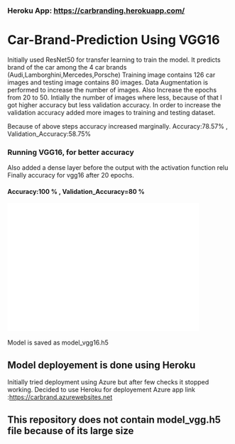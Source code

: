 ### Heroku App: https://carbranding.herokuapp.com/
# Car-Brand-Prediction Using VGG16 
Initially used ResNet50 for transfer learning to train the model. It predicts brand of the car among the 4 car brands (Audi,Lamborghini,Mercedes,Porsche)
Training image contains 126 car images and testing image contains 80 images.
Data Augmentation is performed to increase the number of images.
Also Increase the epochs from 20 to 50.
Intially the number of images where less, because of that I got higher accuracy but less validation accuracy. In order to increase the validation accuracy added more images to training and testing dataset.

Because of above steps accuracy increased marginally. 
 Accuracy:78.57% , Validation_Accuracy:58.75%
### Running VGG16, for better accuracy 
Also added a dense layer before the output with the activation function relu
Finally accuracy for vgg16 after 20 epochs.
#### Accuracy:100 % , Validation_Accuracy=80 %

![](AccVal_acc.png)

Model is saved as model_vgg16.h5
## Model deployement is done using Heroku
Initially tried deployment using Azure but after few checks it stopped working. Decided to use Heroku for deployement
Azure app link  :https://carbrand.azurewebsites.net
## This repository does not contain model_vgg.h5 file because of its large size
